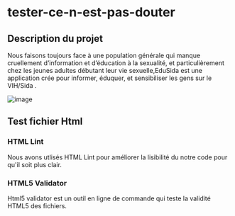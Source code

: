 # tester-ce-n-est-pas-douter
## Description du projet
Nous faisons toujours face à une population générale qui manque cruellement d’information et d’éducation à la sexualité, et particulièrement chez les
jeunes adultes débutant leur vie sexuelle,EduSida est une application crée pour informer, éduquer, et sensibiliser les gens sur le VIH/Sida .

![image](https://user-images.githubusercontent.com/99591162/205151235-5a99b034-af22-4294-b0e7-1276ed36aaed.png)

## Test fichier Html
### HTML Lint
 Nous avons utlisés HTML Lint pour améliorer la lisibilité du notre code pour qu'il soit plus clair.
 ### HTML5 Validator
Html5 validator est un outil en ligne de commande qui teste la validité HTML5 des fichiers. 
